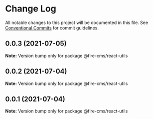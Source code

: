 # Change Log

All notable changes to this project will be documented in this file.
See [Conventional Commits](https://conventionalcommits.org) for commit guidelines.

## 0.0.3 (2021-07-05)

**Note:** Version bump only for package @fire-cms/react-utils





## 0.0.2 (2021-07-04)

**Note:** Version bump only for package @fire-cms/react-utils





## 0.0.1 (2021-07-04)

**Note:** Version bump only for package @fire-cms/react-utils
